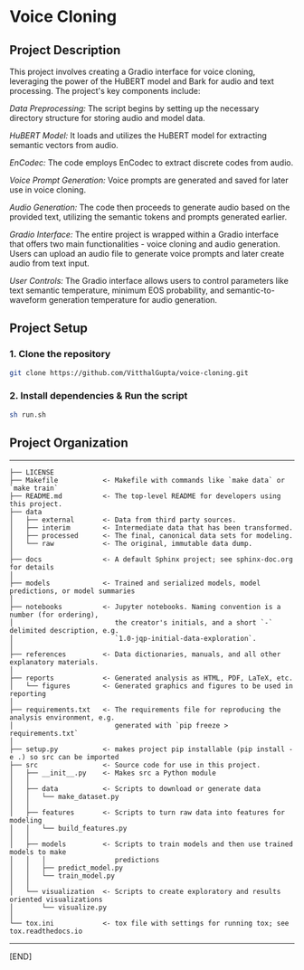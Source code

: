 # Voice Cloning

## Project Description

This project involves creating a Gradio interface for voice cloning, leveraging the power of the HuBERT model and Bark for audio and text processing. The project's key components include:

*Data Preprocessing:* The script begins by setting up the necessary directory structure for storing audio and model data.

*HuBERT Model:* It loads and utilizes the HuBERT model for extracting semantic vectors from audio.

*EnCodec:* The code employs EnCodec to extract discrete codes from audio.

*Voice Prompt Generation:* Voice prompts are generated and saved for later use in voice cloning.

*Audio Generation:* The code then proceeds to generate audio based on the provided text, utilizing the semantic tokens and prompts generated earlier.

*Gradio Interface:* The entire project is wrapped within a Gradio interface that offers two main functionalities - voice cloning and audio generation. Users can upload an audio file to generate voice prompts and later create audio from text input.

*User Controls:* The Gradio interface allows users to control parameters like text semantic temperature, minimum EOS probability, and semantic-to-waveform generation temperature for audio generation.

## Project Setup

### 1. Clone the repository

```bash
git clone https://github.com/VitthalGupta/voice-cloning.git
```

### 2. Install dependencies & Run the script

```bash
sh run.sh
```

## Project Organization

------------

    ├── LICENSE
    ├── Makefile           <- Makefile with commands like `make data` or `make train`
    ├── README.md          <- The top-level README for developers using this project.
    ├── data
    │   ├── external       <- Data from third party sources.
    │   ├── interim        <- Intermediate data that has been transformed.
    │   ├── processed      <- The final, canonical data sets for modeling.
    │   └── raw            <- The original, immutable data dump.
    │
    ├── docs               <- A default Sphinx project; see sphinx-doc.org for details
    │
    ├── models             <- Trained and serialized models, model predictions, or model summaries
    │
    ├── notebooks          <- Jupyter notebooks. Naming convention is a number (for ordering),
    │                         the creator's initials, and a short `-` delimited description, e.g.
    │                         `1.0-jqp-initial-data-exploration`.
    │
    ├── references         <- Data dictionaries, manuals, and all other explanatory materials.
    │
    ├── reports            <- Generated analysis as HTML, PDF, LaTeX, etc.
    │   └── figures        <- Generated graphics and figures to be used in reporting
    │
    ├── requirements.txt   <- The requirements file for reproducing the analysis environment, e.g.
    │                         generated with `pip freeze > requirements.txt`
    │
    ├── setup.py           <- makes project pip installable (pip install -e .) so src can be imported
    ├── src                <- Source code for use in this project.
    │   ├── __init__.py    <- Makes src a Python module
    │   │
    │   ├── data           <- Scripts to download or generate data
    │   │   └── make_dataset.py
    │   │
    │   ├── features       <- Scripts to turn raw data into features for modeling
    │   │   └── build_features.py
    │   │
    │   ├── models         <- Scripts to train models and then use trained models to make
    │   │   │                 predictions
    │   │   ├── predict_model.py
    │   │   └── train_model.py
    │   │
    │   └── visualization  <- Scripts to create exploratory and results oriented visualizations
    │       └── visualize.py
    │
    └── tox.ini            <- tox file with settings for running tox; see tox.readthedocs.io

--------

[END]
